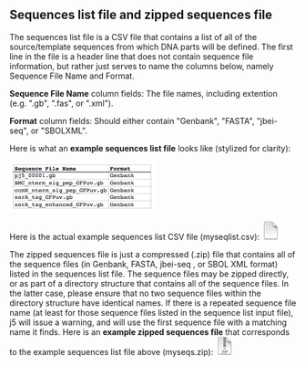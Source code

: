 ## Sequences list file and zipped sequences file

The sequences list file is a CSV file that contains a list of all of the source/template sequences from which DNA parts will be defined. The first line in the file is a header line that does not contain sequence file information, but rather just serves to name the columns below, namely Sequence File Name and Format.

**Sequence File Name** column fields:
The file names, including extention (e.g. ".gb", ".fas", or ".xml").

**Format** column fields:
Should either contain "Genbank", "FASTA", "jbei-seq", or "SBOLXML".

Here is what an **example sequences list file** looks like (stylized for clarity):

![sequence list file](../../images/pastedImage84.png)

Here is the actual example sequences list CSV file (myseqlist.csv): 
[![](../../images/pageIcon.png)](../../documents/myseqlist.csv)

The zipped sequences file is just a compressed (.zip) file that contains all of the sequence files (in Genbank, FASTA, jbei-seq , or SBOL XML format) listed in the sequences list file. The sequence files may be zipped directly, or as part of a directory structure that contains all of the sequence files. In the latter case, please ensure that no two sequence files within the directory structure have identical names. If there is a repeated sequence file name (at least for those sequence files listed in the sequence list input file), j5 will issue a warning, and will use the first sequence file with a matching name it finds.
Here is an **example zipped sequences file** that corresponds to the example sequences list file above (myseqs.zip):
[![](../../images/zipIcon.png)](../../documents/myseqs.zip)
